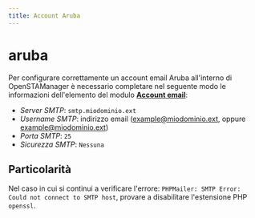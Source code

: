```yaml
---
title: Account Aruba
---
```


# aruba

Per configurare correttamente un account email Aruba all'interno di OpenSTAManager è necessario completare nel seguente modo le informazioni dell'elemento del modulo [**Account email**](account.md):

* _Server SMTP_: `smtp.miodominio.ext`
* _Username SMTP_: indirizzo email \(example@miodominio.ext, oppure example@miodominio.ext\)
* _Porta SMTP_: `25`
* _Sicurezza SMTP_: `Nessuna`

## Particolarità

Nel caso in cui si continui a verificare l'errore: `PHPMailer: SMTP Error: Could not connect to SMTP host`, provare a disabilitare l'estensione PHP `openssl`.


